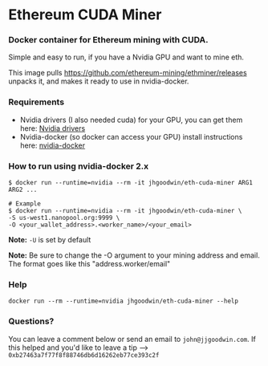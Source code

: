# Ethereum CUDA Miner


### Docker container for Ethereum mining with CUDA.

Simple and easy to run, if you have a Nvidia GPU and want to mine eth.

This image pulls https://github.com/ethereum-mining/ethminer/releases unpacks it, and makes it ready to use in nvidia-docker.

### Requirements
- Nvidia drivers (I also needed cuda) for your GPU, you can get them here: [Nvidia drivers](http://www.nvidia.com/Download/index.aspx)
- Nvidia-docker (so docker can access your GPU) install instructions here: [nvidia-docker](https://github.com/NVIDIA/nvidia-docker)

### How to run using nvidia-docker 2.x
```
$ docker run --runtime=nvidia --rm -it jhgoodwin/eth-cuda-miner ARG1 ARG2 ...

# Example
$ docker run --runtime=nvidia --rm -it jhgoodwin/eth-cuda-miner \
-S us-west1.nanopool.org:9999 \
-O <your_wallet_address>.<worker_name>/<your_email>
```

**Note:** `-U` is set by default

**Note:** Be sure to change the -O argument to your mining address and email. The format goes like this "address.worker/email"

### Help
```
docker run --rm --runtime=nvidia jhgoodwin/eth-cuda-miner --help
```

### Questions?
You can leave a comment below or send an email to `john@jjgoodwin.com`.
If this helped and you'd like to leave a tip --> `0xb27463a7f77f8f88746db6d16262eb77ce393c2f`
